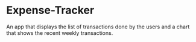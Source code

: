 # Expense-Tracker
An app that displays the list of transactions done by the users and a chart that shows the recent weekly transactions.
